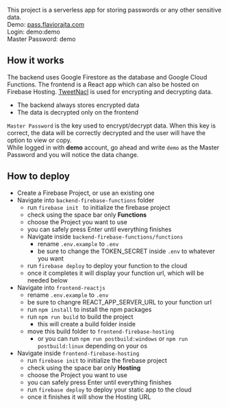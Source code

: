 This project is a serverless app for storing passwords or any other sensitive data.<br/>
Demo: [pass.flaviorajta.com](https://pass.flaviorajta.com/)<br />
Login: demo:demo<br />
Master Password: demo

## How it works

The backend uses Google Firestore as the database and Google Cloud Functions. The frontend is a React app which can also be hosted on Firebase Hosting. [TweetNacl](https://tweetnacl.js.org/) is used for encrypting and decrypting data.
- The backend always stores encrypted data
- The data is decrypted only on the frontend

`Master Password` is the key used to encrypt/decrypt data. When this key is correct, the data will be correctly decrypted and the user will have the option to view or copy.<br/>
While logged in with <strong>demo</strong> account, go ahead and write `demo` as the Master Password and you will notice the data change.

## How to deploy
- Create a Firebase Project, or use an existing one
- Navigate into `backend-firebase-functions` folder
    - run `firebase init ` to initialize the firebase project
    - check using the space bar only <strong>Functions</strong>
    - choose the Project you want to use
    - you can safely press Enter until everything finishes
    - Navigate inside `backend-firebase-functions/functions`
        - rename `.env.example` to `.env`
        - be sure to change the TOKEN_SECRET inside `.env` to whatever you want
    - run `firebase deploy` to deploy your function to the cloud
    - once it completes it will display your function url, which will be needed below
- Navigate into `frontend-reactjs`
    - rename `.env.example` to `.env`
    - be sure to changre REACT_APP_SERVER_URL to your function url
    - run `npm install` to install the npm packages
    - run `npm run build` to build the project
        - this will create a build folder inside
    - move this build folder to `frontend-firebase-hosting`
        - or you can run `npm run postbuild:windows` or `npm run postbuild:linux` depending on your os
- Navigate inside `frontend-firebase-hosting`
    - run `firebase init` to initialize the firebase project
    - check using the space bar only <strong>Hosting</strong>
    - choose the Project you want to use
    - you can safely press Enter until everything finishes
    - run `firebase deploy` to deploy your static app to the cloud
    - once it finishes it will show the Hosting URL